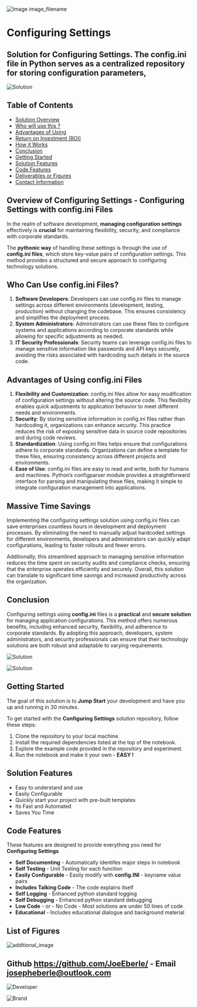 ![Image image_filename](solution_sign.png)
    
# Configuring Settings 

## Solution for Configuring Settings. The config.ini file in Python serves as a centralized repository for storing configuration parameters, 

    
![Solution](code.png)

    
## Table of Contents

- [Solution Overview](#solution-overview)
- [Who will use this ?](#who-can-use)
- [Advantages of Using](#advantages-of-using)
- [Return on Investment (ROI)](#return-on-investment-roi)
- [How it Works](#how-it-works)
- [Conclusion](#conclusion)
- [Getting Started](#getting-started)
- [Solution Features](#solution-features)
- [Code Features](#code-features)
- [Deliverables or Figures](#deliverables-or-figures)
- [Contact Information](#contact-information)


## Overview of Configuring Settings - Configuring Settings with config.ini Files
In the realm of software development, **managing configuration settings** effectively is **crucial** for maintaining flexibility, security, and compliance with corporate standards. 

The **pythonic way** of handling these settings is through the use of **config.ini files**, which store key-value pairs of configuration settings. This method provides a structured and secure approach to configuring technology solutions.

## Who Can Use config.ini Files?
1. **Software Developers**: Developers can use config.ini files to manage settings across different environments (development, testing, production) without changing the codebase. This ensures consistency and simplifies the deployment process.
2. **System Administrators**: Administrators can use these files to configure systems and applications according to corporate standards while allowing for specific adjustments as needed.
3. **IT Security Professionals**: Security teams can leverage config.ini files to manage sensitive information like passwords and API keys securely, avoiding the risks associated with hardcoding such details in the source code.

## Advantages of Using config.ini Files
1. **Flexibility and Customization**: config.ini files allow for easy modification of configuration settings without altering the source code. This flexibility enables quick adjustments to application behavior to meet different needs and environments.
2. **Security**: By storing sensitive information in config.ini files rather than hardcoding it, organizations can enhance security. This practice reduces the risk of exposing sensitive data in source code repositories and during code reviews.
3. **Standardization**: Using config.ini files helps ensure that configurations adhere to corporate standards. Organizations can define a template for these files, ensuring consistency across different projects and environments.
4. **Ease of Use**: config.ini files are easy to read and write, both for humans and machines. Python’s configparser module provides a straightforward interface for parsing and manipulating these files, making it simple to integrate configuration management into applications.

## Massive Time Savings 
Implementing the configuring settings solution using config.ini files can save enterprises countless hours in development and deployment processes. By eliminating the need to manually adjust hardcoded settings for different environments, developers and administrators can quickly adapt configurations, leading to faster rollouts and fewer errors. 

Additionally, this streamlined approach to managing sensitive information reduces the time spent on security audits and compliance checks, ensuring that the enterprise operates efficiently and securely. Overall, this solution can translate to significant time savings and increased productivity across the organization.

## Conclusion
Configuring settings using **config.ini** files is a **practical** and **secure solution** for managing application configurations. This method offers numerous benefits, including enhanced security, flexibility, and adherence to corporate standards. By adopting this approach, developers, system administrators, and security professionals can ensure that their technology solutions are both robust and adaptable to varying requirements.


![Solution](code.png)

    
![Solution](code.png)

    
## Getting Started

The goal of this solution is to **Jump Start** your development and have you up and running in 30 minutes. 

To get started with the **Configuring Settings** solution repository, follow these steps:
1. Clone the repository to your local machine.
2. Install the required dependencies listed at the top of the notebook.
3. Explore the example code provided in the repository and experiment.
4. Run the notebook and make it your own - **EASY !**
    
## Solution Features

- Easy to understand and use  
- Easily Configurable 
- Quickly start your project with pre-built templates
- Its Fast and Automated
- Saves You Time 


## Code Features

These features are designed to provide everything you need for **Configuring Settings** 

- **Self Documenting** - Automatically identifes major steps in notebook 
- **Self Testing** - Unit Testing for each function
- **Easily Configurable** - Easily modify with **config.INI** - keyname value pairs
- **Includes Talking Code** - The code explains itself 
- **Self Logging** - Enhanced python standard logging   
- **Self Debugging** - Enhanced python standard debugging
- **Low Code** - or - No Code  - Most solutions are under 50 lines of code
- **Educational** - Includes educational dialogue and background material

    
## List of Figures
 ![additional_image](configuring_settings.png)  <br>
    

## Github https://github.com/JoeEberle/ - Email  josepheberle@outlook.com 
    
![Developer](developer.png)

![Brand](brand.png)
    